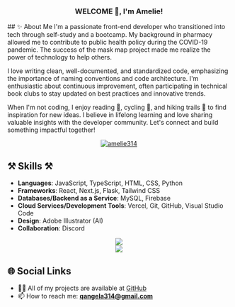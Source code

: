 <h3 align="center">WELCOME 👋, I'm Amelie!</h3>
## ✨ About Me
I'm a passionate front-end developer who transitioned into tech through self-study and a bootcamp. My background in pharmacy allowed me to contribute to public health policy during the COVID-19 pandemic. The success of the mask map project made me realize the power of technology to help others.  

I love writing clean, well-documented, and standardized code, emphasizing the importance of naming conventions and code architecture. I'm enthusiastic about continuous improvement, often participating in technical book clubs to stay updated on best practices and innovative trends.  

When I'm not coding, I enjoy reading 📖, cycling 🚴, and hiking trails 🥾 to find inspiration for new ideas. I believe in lifelong learning and love sharing valuable insights with the developer community. Let's connect and build something impactful together!  

<p align="center">
  <a href="https://github.com/amelie314"><img align="center" src="https://github-readme-stats.vercel.app/api/top-langs?username=amelie314&show_icons=true&locale=en&layout=compact&theme=tokyonight" alt="amelie314" /></a>
</p>

## ⚒️ Skills ⚒️

- **Languages**: JavaScript, TypeScript, HTML, CSS, Python
- **Frameworks**: React, Next.js, Flask, Tailwind CSS
- **Databases/Backend as a Service**: MySQL, Firebase
- **Cloud Services/Development Tools**: Vercel, Git, GitHub, Visual Studio Code
- **Design**: Adobe Illustrator (AI)
- **Collaboration**: Discord

<div align="center">
  <img src="https://skillicons.dev/icons?i=react,nextjs,tailwind,ts,html,css,javascript,github,vercel" /><br>
  <img src="https://skillicons.dev/icons?i=mysql,python,flask,vscode,git,discord,ai" /><br>
</div>

## 🌐 Social Links

- 👨‍💻 All of my projects are available at [GitHub](https://github.com/amelie314?tab=repositories)
- 📫 How to reach me: **qangela314@gmail.com**

<!--
**amelie314/amelie314** is a ✨ _special_ ✨ repository because its `README.md` (this file) appears on your GitHub profile.
-->


